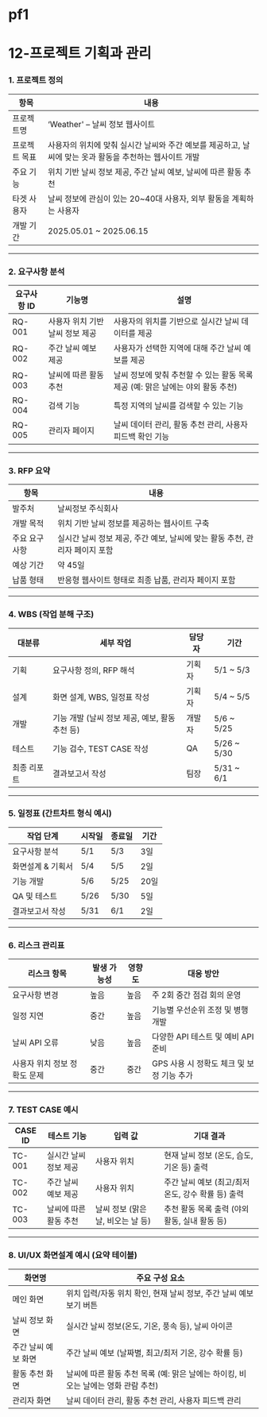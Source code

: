 # pf1
# 12-프로젝트 기획과 관리

### 1. 프로젝트 정의

| 항목 | 내용 |
| --- | --- |
| 프로젝트명 | ‘Weather' – 날씨 정보 웹사이트 |
| 프로젝트 목표 | 사용자의 위치에 맞춰 실시간 날씨와 주간 예보를 제공하고, 날씨에 맞는 옷과 활동을 추천하는 웹사이트 개발 |
| 주요 기능 | 위치 기반 날씨 정보 제공, 주간 날씨 예보, 날씨에 따른 활동 추천 |
| 타겟 사용자 | 날씨 정보에 관심이 있는 20~40대 사용자, 외부 활동을 계획하는 사용자 |
| 개발 기간 | 2025.05.01 ~ 2025.06.15 |

---

### **2. 요구사항 분석**

| 요구사항 ID | 기능명 | 설명 |
| --- | --- | --- |
| RQ-001 | 사용자 위치 기반 날씨 정보 제공 | 사용자의 위치를 기반으로 실시간 날씨 데이터를 제공 |
| RQ-002 | 주간 날씨 예보 제공 | 사용자가 선택한 지역에 대해 주간 날씨 예보를 제공 |
| RQ-003 | 날씨에 따른 활동 추천 | 날씨 정보에 맞춰 추천할 수 있는 활동 목록 제공 (예: 맑은 날에는 야외 활동 추천) |
| RQ-004 | 검색 기능 | 특정 지역의 날씨를 검색할 수 있는 기능 |
| RQ-005 | 관리자 페이지 | 날씨 데이터 관리, 활동 추천 관리, 사용자 피드백 확인 기능 |

---

### 3. RFP 요약

| 항목 | 내용 |
| --- | --- |
| 발주처 | 날씨정보 주식회사 |
| 개발 목적 | 위치 기반 날씨 정보를 제공하는 웹사이트 구축 |
| 주요 요구사항 | 실시간 날씨 정보 제공, 주간 예보, 날씨에 맞는 활동 추천, 관리자 페이지 포함 |
| 예상 기간 | 약 45일 |
| 납품 형태 | 반응형 웹사이트 형태로 최종 납품, 관리자 페이지 포함 |

---

### 4. WBS (작업 분해 구조)

| 대분류 | 세부 작업 | 담당자 | 기간 |
| --- | --- | --- | --- |
| 기획 | 요구사항 정의, RFP 해석 | 기획자 | 5/1 ~ 5/3 |
| 설계 | 화면 설계, WBS, 일정표 작성 | 기획자 | 5/4 ~ 5/5 |
| 개발 | 기능 개발 (날씨 정보 제공, 예보, 활동 추천 등) | 개발자 | 5/6 ~ 5/25 |
| 테스트 | 기능 검수, TEST CASE 작성 | QA | 5/26 ~ 5/30 |
| 최종 리포트 | 결과보고서 작성 | 팀장 | 5/31 ~ 6/1 |

---

### 5. 일정표 (간트차트 형식 예시)

| 작업 단계 | 시작일 | 종료일 | 기간 |
| --- | --- | --- | --- |
| 요구사항 분석 | 5/1 | 5/3 | 3일 |
| 화면설계 & 기획서 | 5/4 | 5/5 | 2일 |
| 기능 개발 | 5/6 | 5/25 | 20일 |
| QA 및 테스트 | 5/26 | 5/30 | 5일 |
| 결과보고서 작성 | 5/31 | 6/1 | 2일 |

---

### 6. 리스크 관리표

| 리스크 항목 | 발생 가능성 | 영향도 | 대응 방안 |
| --- | --- | --- | --- |
| 요구사항 변경 | 높음 | 높음 | 주 2회 중간 점검 회의 운영 |
| 일정 지연 | 중간 | 높음 | 기능별 우선순위 조정 및 병행 개발 |
| 날씨 API 오류 | 낮음 | 높음 | 다양한 API 테스트 및 예비 API 준비 |
| 사용자 위치 정보 정확도 문제 | 중간 | 중간 | GPS 사용 시 정확도 체크 및 보정 기능 추가 |

---

### 7. TEST CASE 예시

| CASE ID | 테스트 기능 | 입력 값 | 기대 결과 |
| --- | --- | --- | --- |
| TC-001 | 실시간 날씨 정보 제공 | 사용자 위치 | 현재 날씨 정보 (온도, 습도, 기온 등) 출력 |
| TC-002 | 주간 날씨 예보 제공 | 사용자 위치 | 주간 날씨 예보 (최고/최저 온도, 강수 확률 등) 출력 |
| TC-003 | 날씨에 따른 활동 추천 | 날씨 정보 (맑은 날, 비오는 날 등) | 추천 활동 목록 출력 (야외 활동, 실내 활동 등) |

---

### 8. UI/UX 화면설계 예시 (요약 테이블)

| 화면명 | 주요 구성 요소 |
| --- | --- |
| 메인 화면 | 위치 입력/자동 위치 확인, 현재 날씨 정보, 주간 날씨 예보 보기 버튼 |
| 날씨 정보 화면 | 실시간 날씨 정보(온도, 기온, 풍속 등), 날씨 아이콘 |
| 주간 날씨 예보 화면 | 주간 날씨 예보 (날짜별, 최고/최저 기온, 강수 확률 등) |
| 활동 추천 화면 | 날씨에 따른 활동 추천 목록 (예: 맑은 날에는 하이킹, 비 오는 날에는 영화 관람 추천) |
| 관리자 화면 | 날씨 데이터 관리, 활동 추천 관리, 사용자 피드백 관리 |
